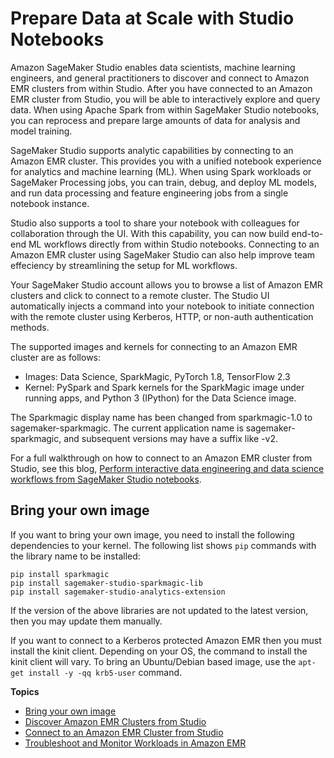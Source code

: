 # Prepare Data at Scale with Studio Notebooks<a name="studio-notebooks-emr-cluster"></a>

 Amazon SageMaker Studio enables data scientists, machine learning engineers, and general practitioners to discover and connect to Amazon EMR clusters from within Studio\. After you have connected to an Amazon EMR cluster from Studio, you will be able to interactively explore and query data\. When using Apache Spark from within SageMaker Studio notebooks, you can reprocess and prepare large amounts of data for analysis and model training\. 

SageMaker Studio supports analytic capabilities by connecting to an Amazon EMR cluster\. This provides you with a unified notebook experience for analytics and machine learning \(ML\)\. When using Spark workloads or SageMaker Processing jobs, you can train, debug, and deploy ML models, and run data processing and feature engineering jobs from a single notebook instance\.

Studio also supports a tool to share your notebook with colleagues for collaboration through the UI\. With this capability, you can now build end\-to\-end ML workflows directly from within Studio notebooks\. Connecting to an Amazon EMR cluster using SageMaker Studio can also help improve team effeciency by streamlining the setup for ML workflows\. 

Your SageMaker Studio account allows you to browse a list of Amazon EMR clusters and click to connect to a remote cluster\. The Studio UI automatically injects a command into your notebook to initiate connection with the remote cluster using Kerberos, HTTP, or non\-auth authentication methods\.

The supported images and kernels for connecting to an Amazon EMR cluster are as follows:
+ Images: Data Science, SparkMagic, PyTorch 1\.8, TensorFlow 2\.3
+ Kernel: PySpark and Spark kernels for the SparkMagic image under running apps, and Python 3 \(IPython\) for the Data Science image\.

The Sparkmagic display name has been changed from sparkmagic\-1\.0 to sagemaker\-sparkmagic\. The current application name is sagemaker\-sparkmagic, and subsequent versions may have a suffix like \-v2\.

For a full walkthrough on how to connect to an Amazon EMR cluster from Studio, see this blog, [ Perform interactive data engineering and data science workflows from SageMaker Studio notebooks](https://aws.amazon.com/blogs/machine-learning/perform-interactive-data-engineering-and-data-science-workflows-from-amazon-sagemaker-studio-notebooks/)\.

## Bring your own image<a name="studio-notebooks-emr-process-byoi"></a>

If you want to bring your own image, you need to install the following dependencies to your kernel\. The following list shows `pip` commands with the library name to be installed:

```
pip install sparkmagic
pip install sagemaker-studio-sparkmagic-lib
pip install sagemaker-studio-analytics-extension
```

If the version of the above libraries are not updated to the latest version, then you may update them manually\. 

If you want to connect to a Kerberos protected Amazon EMR then you must install the kinit client\. Depending on your OS, the command to install the kinit client will vary\. To bring an Ubuntu/Debian based image, use the `apt-get install -y -qq krb5-user` command\.

**Topics**
+ [Bring your own image](#studio-notebooks-emr-process-byoi)
+ [Discover Amazon EMR Clusters from Studio](emr-cluster-discover.md)
+ [Connect to an Amazon EMR Cluster from Studio](studio-notebooks-emr-cluster-connect.md)
+ [Troubleshoot and Monitor Workloads in Amazon EMR](studio-notebooks-emr-cluster-trouble-shoot.md)